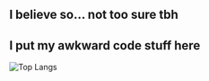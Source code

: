## I believe so... not too sure tbh

## I put my awkward code stuff here
 ![Top Langs](https://github-readme-stats.vercel.app/api/top-langs/?username=e5u02c&layout=compact&theme=tokyonight)

